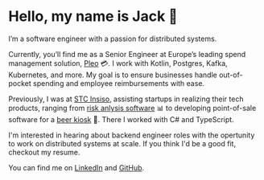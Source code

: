 # Hello, my name is Jack 👋

I’m a software engineer with a passion for distributed systems.

Currently, you’ll find me as a Senior Engineer at Europe’s leading spend management solution, [Pleo](https://pleo.io) 💳. I work with Kotlin, Postgres, Kafka, Kubernetes, and more. My goal is to ensure businesses handle out-of-pocket spending and employee reimbursements with ease.

Previously, I was at [STC Insiso](https://www.stcinsiso.com/), assisting startups in realizing their tech products, ranging from [risk anlysis software](https://salus-technical.com/software/bowtie-master/) 📊 to developing point-of-sale software for a [beer kiosk](https://www.ebar.co.uk/) 🍺. There I worked with C# and TypeScript.

I'm interested in hearing about backend engineer roles with the opertunity to work on distributed systems at scale. If you think I'd be a good fit, checkout my resume.

You can find me on [LinkedIn](https://www.linkedin.com/in/jicol95/) and [GitHub](https://github.com/jicol95).
